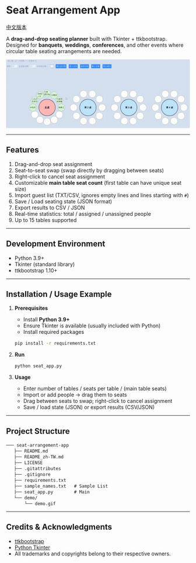 # Seat Arrangement App

[中文版本](./README_zh-TW.md)

A **drag-and-drop seating planner** built with Tkinter + ttkbootstrap.  
Designed for **banquets**, **weddings**, **conferences**, and other events where circular table seating arrangements are needed.

![](demo/demo.gif)

---

## Features
1. Drag-and-drop seat assignment
2. Seat-to-seat swap (swap directly by dragging between seats)
3. Right-click to cancel seat assignment
4. Customizable **main table seat count** (first table can have unique seat size)
5. Import guest list (TXT/CSV, ignores empty lines and lines starting with `#`)
6. Save / Load seating state (JSON format)
7. Export results to CSV / JSON
8. Real-time statistics: total / assigned / unassigned people
9. Up to 15 tables supported

---

## Development Environment
- Python 3.9+
- Tkinter (standard library)
- ttkbootstrap 1.10+

---

## Installation / Usage Example

1. **Prerequisites**
   - Install **Python 3.9+**  
   - Ensure Tkinter is available (usually included with Python)  
   - Install required packages  
   ```bash
   pip install -r requirements.txt
   ```

2. **Run**
   ```bash
   python seat_app.py
   ```

3. **Usage**
   - Enter number of tables / seats per table / (main table seats)  
   - Import or add people → drag them to seats  
   - Drag between seats to swap; right-click to cancel assignment  
   - Save / load state (JSON) or export results (CSV/JSON)

---

## Project Structure
```
─── seat-arrangement-app
   ├── README.md
   ├── README_zh-TW.md
   ├── LICENSE
   ├── .gitattributes
   ├── .gitignore
   ├── requirements.txt
   ├── sample_names.txt   # Sample List
   ├── seat_app.py        # Main
   └── demo/
       └── demo.gif
```

---

## Credits & Acknowledgments
- [ttkbootstrap](https://github.com/israel-dryer/ttkbootstrap)  
- [Python Tkinter](https://docs.python.org/3/library/tkinter.html)  
- All trademarks and copyrights belong to their respective owners.
